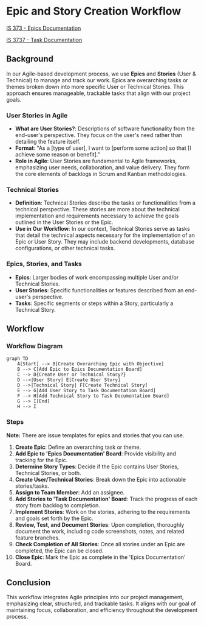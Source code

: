 # Epic and Story Creation Workflow

[IS 373 - Epics Documentation](https://github.com/users/Carlomos7/projects/7/views/1)

[IS 3737 - Task Documentation](https://github.com/users/Carlomos7/projects/5/views/1)

## Background

In our Agile-based development process, we use **Epics** and **Stories** (User & Technical) to manage and track our work. Epics are overarching tasks or themes broken down into more specific User or Technical Stories. This approach ensures manageable, trackable tasks that align with our project goals.

### User Stories in Agile

- **What are User Stories?**: Descriptions of software functionality from the end-user's perspective. They focus on the user's need rather than detailing the feature itself.
- **Format**: "As a [type of user], I want to [perform some action] so that [I achieve some reason or benefit]."
- **Role in Agile**: User Stories are fundamental to Agile frameworks, emphasizing user needs, collaboration, and value delivery. They form the core elements of backlogs in Scrum and Kanban methodologies.

### Technical Stories

- **Definition**: Technical Stories describe the tasks or functionalities from a technical perspective. These stories are more about the technical implementation and requirements necessary to achieve the goals outlined in the User Stories or the Epic.
- **Use in Our Workflow**: In our context, Technical Stories serve as tasks that detail the technical aspects necessary for the implementation of an Epic or User Story. They may include backend developments, database configurations, or other technical tasks.

### Epics, Stories, and Tasks

- **Epics**: Larger bodies of work encompassing multiple User and/or Technical Stories.
- **User Stories**: Specific functionalities or features described from an end-user's perspective.
- **Tasks**: Specific segments or steps within a Story, particularly a Technical Story.

## Workflow

### Workflow Diagram

```mermaid
graph TD
    A[Start] --> B[Create Overarching Epic with Objective]
    B --> C[Add Epic to Epics Documentation Board]
    C --> D{Create User or Technical Story?}
    D -->|User Story| E[Create User Story]
    D -->|Technical Story| F[Create Technical Story]
    E --> G[Add User Story to Task Documentation Board]
    F --> H[Add Technical Story to Task Documentation Board]
    G --> I[End]
    H --> I

```

### Steps

**Note:** There are issue templates for epics and stories that you can use.

1. **Create Epic**: Define an overarching task or theme.
2. **Add Epic to 'Epics Documentation' Board**: Provide visibility and tracking for the Epic.
3. **Determine Story Types**: Decide if the Epic contains User Stories, Technical Stories, or both.
4. **Create User/Technical Stories**: Break down the Epic into actionable stories/tasks.
5. **Assign to Team Member**: Add an assignee.
6. **Add Stories to 'Task Documentation' Board**: Track the progress of each story from backlog to completion.
7. **Implement Stories**: Work on the stories, adhering to the requirements and goals set forth by the Epic.
8. **Review, Test, and Document Stories**: Upon completion, thoroughly document the work, including code screenshots, notes, and related feature branches.
9. **Check Completion of All Stories**: Once all stories under an Epic are completed, the Epic can be closed.
10. **Close Epic**: Mark the Epic as complete in the 'Epics Documentation' Board.

## Conclusion

This workflow integrates Agile principles into our project management, emphasizing clear, structured, and trackable tasks. It aligns with our goal of maintaining focus, collaboration, and efficiency throughout the development process.
